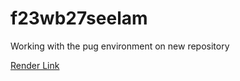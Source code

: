 # f23wb27seelam
Working with the pug environment on new repository

[Render Link](https://f2wb27seelam.onrender.com)